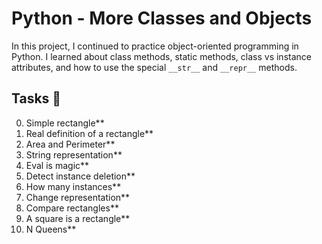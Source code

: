 # Python - More Classes and Objects

In this project, I continued to practice object-oriented programming in Python.
I learned about class methods, static methods, class vs instance attributes, and
how to use the special `__str__` and `__repr__` methods.


## Tasks :page_with_curl:

0. Simple rectangle**
1. Real definition of a rectangle**
2. Area and Perimeter**
3. String representation**
4. Eval is magic**
5. Detect instance deletion**
6. How many instances**
7. Change representation**
8. Compare rectangles**
9. A square is a rectangle**
10. N Queens**
